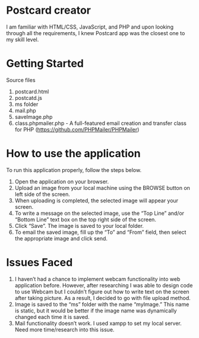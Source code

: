 # Postcard creator
I am familiar with HTML/CSS, JavaScript, and PHP and upon looking through all the requirements, I knew Postcard app was the closest one to my skill level. 

# Getting Started
 Source files
 
1. postcard.html
2. postcatd.js
3. ms folder
4. mail.php
5. saveImage.php
6. class.phpmailer.php - A full-featured email creation and transfer class for PHP (https://github.com/PHPMailer/PHPMailer)

# How to use the application
To run this application properly, follow the steps below.

1.	Open the application on your browser.
2.	Upload an image from your local machine using the BROWSE button on left side of the screen. 
3.	When uploading is completed, the selected image will appear your screen. 
4.	To write a message on the selected image, use the “Top Line” and/or “Bottom Line” text box on the top right side of the screen.
5.	Click “Save”. The image is saved to your local folder.
6.	To email the saved image, fill up the “To” and “From” field, then select the appropriate image and click send.

# Issues Faced
1.	I haven’t had a chance to implement webcam functionality into web application before. However, after researching I was able to design code to use Webcam but I couldn’t figure out how to write text on the screen after taking picture. As a result, I decided to go with file upload method.
2.	Image is saved to the “ms” folder with the name “myImage.” This name is static, but it would be better if the image name was dynamically changed each time it is saved. 
3.	Mail functionality doesn’t work. I used xampp to set my local server. Need more time/research into this issue.
